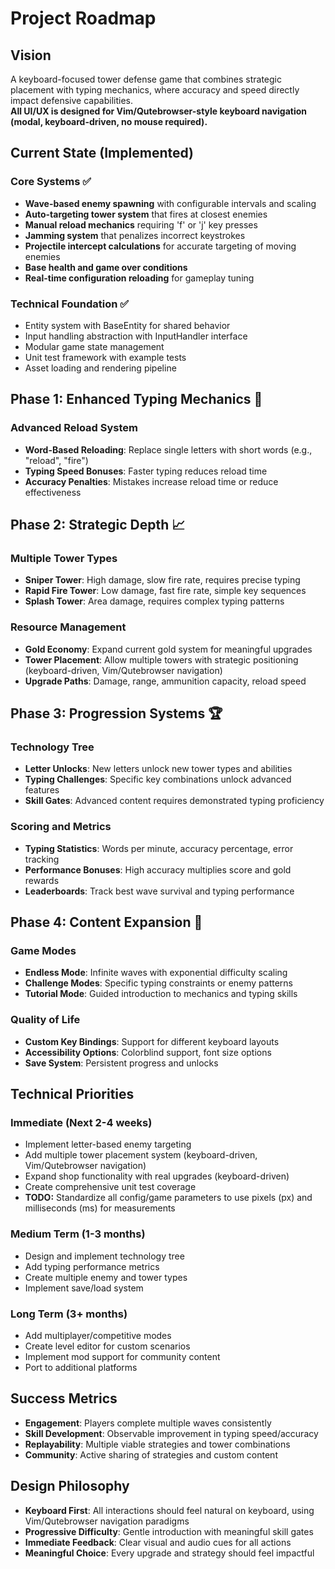 # Project Roadmap

## Vision

A keyboard-focused tower defense game that combines strategic placement with typing mechanics, where accuracy and speed directly impact defensive capabilities.  
**All UI/UX is designed for Vim/Qutebrowser-style keyboard navigation (modal, keyboard-driven, no mouse required).**

## Current State (Implemented)

### Core Systems ✅

- **Wave-based enemy spawning** with configurable intervals and scaling
- **Auto-targeting tower system** that fires at closest enemies
- **Manual reload mechanics** requiring 'f' or 'j' key presses
- **Jamming system** that penalizes incorrect keystrokes
- **Projectile intercept calculations** for accurate targeting of moving enemies
- **Base health and game over conditions**
- **Real-time configuration reloading** for gameplay tuning

### Technical Foundation ✅

- Entity system with BaseEntity for shared behavior
- Input handling abstraction with InputHandler interface
- Modular game state management
- Unit test framework with example tests
- Asset loading and rendering pipeline

## Phase 1: Enhanced Typing Mechanics 🎯

### Advanced Reload System

- **Word-Based Reloading**: Replace single letters with short words (e.g., "reload", "fire")
- **Typing Speed Bonuses**: Faster typing reduces reload time
- **Accuracy Penalties**: Mistakes increase reload time or reduce effectiveness

## Phase 2: Strategic Depth 📈

### Multiple Tower Types

- **Sniper Tower**: High damage, slow fire rate, requires precise typing
- **Rapid Fire Tower**: Low damage, fast fire rate, simple key sequences
- **Splash Tower**: Area damage, requires complex typing patterns

### Resource Management

- **Gold Economy**: Expand current gold system for meaningful upgrades
- **Tower Placement**: Allow multiple towers with strategic positioning (keyboard-driven, Vim/Qutebrowser navigation)
- **Upgrade Paths**: Damage, range, ammunition capacity, reload speed

## Phase 3: Progression Systems 🏆

### Technology Tree

- **Letter Unlocks**: New letters unlock new tower types and abilities
- **Typing Challenges**: Specific key combinations unlock advanced features
- **Skill Gates**: Advanced content requires demonstrated typing proficiency

### Scoring and Metrics

- **Typing Statistics**: Words per minute, accuracy percentage, error tracking
- **Performance Bonuses**: High accuracy multiplies score and gold rewards
- **Leaderboards**: Track best wave survival and typing performance

## Phase 4: Content Expansion 🌟

### Game Modes

- **Endless Mode**: Infinite waves with exponential difficulty scaling
- **Challenge Modes**: Specific typing constraints or enemy patterns
- **Tutorial Mode**: Guided introduction to mechanics and typing skills

### Quality of Life

- **Custom Key Bindings**: Support for different keyboard layouts
- **Accessibility Options**: Colorblind support, font size options
- **Save System**: Persistent progress and unlocks

## Technical Priorities

### Immediate (Next 2-4 weeks)

- Implement letter-based enemy targeting
- Add multiple tower placement system (keyboard-driven, Vim/Qutebrowser navigation)
- Expand shop functionality with real upgrades (keyboard-driven)
- Create comprehensive unit test coverage
- **TODO:** Standardize all config/game parameters to use pixels (px) and milliseconds (ms) for measurements

### Medium Term (1-3 months)

- Design and implement technology tree
- Add typing performance metrics
- Create multiple enemy and tower types
- Implement save/load system

### Long Term (3+ months)

- Add multiplayer/competitive modes
- Create level editor for custom scenarios
- Implement mod support for community content
- Port to additional platforms

## Success Metrics

- **Engagement**: Players complete multiple waves consistently
- **Skill Development**: Observable improvement in typing speed/accuracy
- **Replayability**: Multiple viable strategies and tower combinations
- **Community**: Active sharing of strategies and custom content

## Design Philosophy

- **Keyboard First**: All interactions should feel natural on keyboard, using Vim/Qutebrowser navigation paradigms
- **Progressive Difficulty**: Gentle introduction with meaningful skill gates
- **Immediate Feedback**: Clear visual and audio cues for all actions
- **Meaningful Choice**: Every upgrade and strategy should feel impactful
